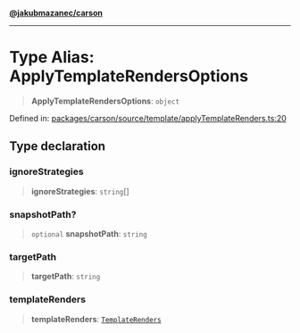 [**@jakubmazanec/carson**](../README.md)

---

# Type Alias: ApplyTemplateRendersOptions

> **ApplyTemplateRendersOptions**: `object`

Defined in:
[packages/carson/source/template/applyTemplateRenders.ts:20](https://github.com/jakubmazanec/tools/blob/b70ba93afff7f67760159378262d2c0b19cfed9e/packages/carson/source/template/applyTemplateRenders.ts#L20)

## Type declaration

### ignoreStrategies

> **ignoreStrategies**: `string`[]

### snapshotPath?

> `optional` **snapshotPath**: `string`

### targetPath

> **targetPath**: `string`

### templateRenders

> **templateRenders**: [`TemplateRenders`](TemplateRenders.md)
